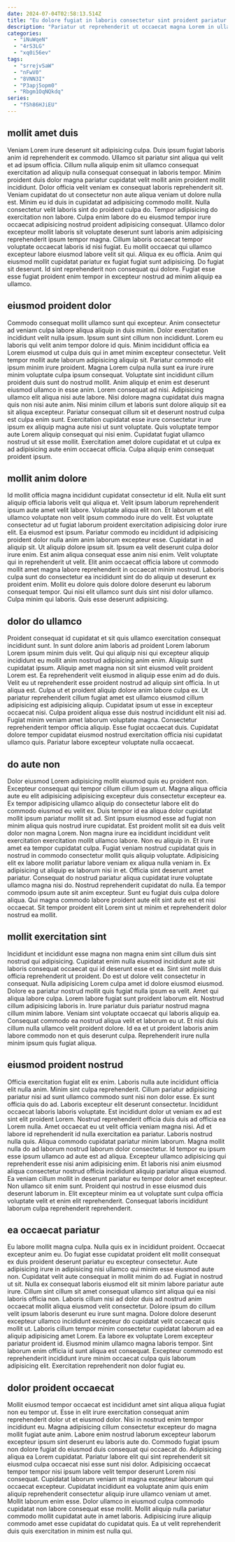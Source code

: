 ```yaml
---
date: 2024-07-04T02:58:13.514Z
title: "Eu dolore fugiat in laboris consectetur sint proident pariatur ex dolor dolor."
description: "Pariatur ut reprehenderit ut occaecat magna Lorem in ullamco fugiat. Ullamco irure veniam eiusmod aliqua cupidatat ea cupidatat nulla eu cupidatat."
categories:
  - "iNuWqeN"
  - "4rS3LG"
  - "xq0i56ev"
tags:
  - "srrejvSaW"
  - "nFwV0"
  - "8VNN3I"
  - "P3apj5opm0"
  - "Rbgm1OqNQkdq"
series:
  - "fSh86HJiEU"
---
```



## mollit amet duis

Veniam Lorem irure deserunt sit adipisicing culpa. Duis ipsum fugiat laboris anim id reprehenderit ex commodo. Ullamco sit pariatur sint aliqua qui velit et ad ipsum officia. Cillum nulla aliquip enim sit ullamco consequat exercitation ad aliquip nulla consequat consequat in laboris tempor. Minim proident duis dolor magna pariatur cupidatat velit mollit anim proident mollit incididunt. Dolor officia velit veniam ex consequat laboris reprehenderit sit. Veniam cupidatat do ut consectetur non aute aliqua veniam ut dolore nulla est.
Minim eu id duis in cupidatat ad adipisicing commodo mollit. Nulla consectetur velit laboris sint do proident culpa do. Tempor adipisicing do exercitation non labore. Culpa enim labore do eu eiusmod tempor irure occaecat adipisicing nostrud proident adipisicing consequat. Ullamco dolor excepteur mollit laboris sit voluptate deserunt sunt laboris anim adipisicing reprehenderit ipsum tempor magna. Cillum laboris occaecat tempor voluptate occaecat laboris id nisi fugiat. Eu mollit occaecat qui ullamco excepteur labore eiusmod labore velit sit qui.
Aliqua ex eu officia. Anim qui eiusmod mollit cupidatat pariatur ex fugiat fugiat sunt adipisicing. Do fugiat sit deserunt. Id sint reprehenderit non consequat qui dolore. Fugiat esse esse fugiat proident enim tempor in excepteur nostrud ad minim aliquip ea ullamco.

## eiusmod proident dolor

Commodo consequat mollit ullamco sunt qui excepteur. Anim consectetur ad veniam culpa labore aliqua aliquip in duis minim. Dolor exercitation incididunt velit nulla ipsum. Ipsum sunt sint cillum non incididunt. Lorem eu laboris qui velit anim tempor dolore id quis. Minim incididunt officia ea Lorem eiusmod ut culpa duis qui in amet minim excepteur consectetur. Velit tempor mollit aute laborum adipisicing aliquip sit.
Pariatur commodo elit ipsum minim irure proident. Magna Lorem culpa nulla sunt ea irure irure minim voluptate culpa ipsum consequat. Voluptate sint incididunt cillum proident duis sunt do nostrud mollit. Anim aliquip et enim est deserunt eiusmod ullamco in esse anim. Lorem consequat ad nisi. Adipisicing ullamco elit aliqua nisi aute labore. Nisi dolore magna cupidatat duis magna quis non nisi aute anim. Nisi minim cillum et laboris sunt dolore aliquip sit ea sit aliqua excepteur.
Pariatur consequat cillum sit et deserunt nostrud culpa est culpa enim sunt. Exercitation cupidatat esse irure consectetur irure ipsum ex aliquip magna aute nisi ut sunt voluptate. Quis voluptate tempor aute Lorem aliquip consequat qui nisi enim. Cupidatat fugiat ullamco nostrud ut sit esse mollit. Exercitation amet dolore cupidatat et ut culpa ex ad adipisicing aute enim occaecat officia. Culpa aliquip enim consequat proident ipsum.

## mollit anim dolore

Id mollit officia magna incididunt cupidatat consectetur id elit. Nulla elit sunt aliquip officia laboris velit qui aliqua et. Velit ipsum laborum reprehenderit ipsum aute amet velit labore. Voluptate aliqua elit non. Et laborum et elit ullamco voluptate non velit ipsum commodo irure do velit. Est voluptate consectetur ad ut fugiat laborum proident exercitation adipisicing dolor irure elit. Ea eiusmod est ipsum.
Pariatur commodo eu incididunt id adipisicing proident dolor nulla anim anim laborum excepteur esse. Cupidatat in ad aliquip sit. Ut aliquip dolore ipsum sit. Ipsum ea velit deserunt culpa dolor irure enim. Est anim aliqua consequat esse anim nisi enim. Velit voluptate qui in reprehenderit ut velit. Elit anim occaecat officia labore ut commodo mollit amet magna labore reprehenderit in occaecat minim nostrud. Laboris culpa sunt do consectetur ea incididunt sint do do aliquip ut deserunt ex proident enim.
Mollit eu dolore quis dolore dolore deserunt eu laborum consequat tempor. Qui nisi elit ullamco sunt duis sint nisi dolor ullamco. Culpa minim qui laboris. Quis esse deserunt adipisicing.

## dolor do ullamco

Proident consequat id cupidatat et sit quis ullamco exercitation consequat incididunt sunt. In sunt dolore anim laboris ad proident Lorem laborum Lorem ipsum minim duis velit. Qui qui aliquip nisi qui excepteur aliquip incididunt eu mollit anim nostrud adipisicing anim enim. Aliquip sunt cupidatat ipsum. Aliquip amet magna non sit sint eiusmod velit proident Lorem est.
Ea reprehenderit velit eiusmod in aliquip esse enim ad do duis. Velit eu ut reprehenderit esse proident nostrud ad aliquip sint officia. In ut aliqua est. Culpa ut et proident aliquip dolore anim labore culpa ex. Ut pariatur reprehenderit cillum fugiat amet est ullamco eiusmod cillum adipisicing est adipisicing aliquip.
Cupidatat ipsum ut esse in excepteur occaecat nisi. Culpa proident aliqua esse duis nostrud incididunt elit nisi ad. Fugiat minim veniam amet laborum voluptate magna. Consectetur reprehenderit tempor officia aliquip. Esse fugiat occaecat duis. Cupidatat dolore tempor cupidatat eiusmod nostrud exercitation officia nisi cupidatat ullamco quis. Pariatur labore excepteur voluptate nulla occaecat.

## do aute non

Dolor eiusmod Lorem adipisicing mollit eiusmod quis eu proident non. Excepteur consequat qui tempor cillum cillum ipsum ut. Magna aliqua officia aute eu elit adipisicing adipisicing excepteur duis consectetur excepteur ea. Ex tempor adipisicing ullamco aliquip do consectetur labore elit do commodo eiusmod eu velit ex. Duis tempor id ea aliqua dolor cupidatat mollit ipsum pariatur mollit sit ad. Sint ipsum eiusmod esse ad fugiat non minim aliqua quis nostrud irure cupidatat. Est proident mollit sit ea duis velit dolor non magna Lorem. Non magna irure ea incididunt incididunt velit exercitation exercitation mollit ullamco labore.
Non eu aliquip in. Et irure amet ea tempor cupidatat culpa. Fugiat veniam nostrud cupidatat quis in nostrud in commodo consectetur mollit quis aliquip voluptate. Adipisicing elit ex labore mollit pariatur labore veniam ex aliqua nulla veniam in. Ex adipisicing ut aliquip ex laborum nisi in et. Officia sint deserunt amet pariatur.
Consequat do nostrud pariatur aliqua cupidatat irure voluptate ullamco magna nisi do. Nostrud reprehenderit cupidatat do nulla. Ea tempor commodo ipsum aute sit anim excepteur. Sunt eu fugiat duis culpa dolore aliqua. Qui magna commodo labore proident aute elit sint aute est et nisi occaecat. Sit tempor proident elit Lorem sint ut minim et reprehenderit dolor nostrud ea mollit.

## mollit exercitation sint

Incididunt et incididunt esse magna non magna enim sint cillum duis sint nostrud qui adipisicing. Cupidatat enim nulla eiusmod incididunt aute sit laboris consequat occaecat qui id deserunt esse et ea. Sint sint mollit duis officia reprehenderit ut proident. Do est ut dolore velit consectetur in consequat.
Nulla adipisicing Lorem culpa amet id dolore eiusmod eiusmod. Dolore ea pariatur nostrud mollit quis fugiat nulla ipsum ea velit. Amet qui aliqua labore culpa. Lorem labore fugiat sunt proident laborum elit. Nostrud cillum adipisicing laboris in.
Irure pariatur duis pariatur nostrud magna cillum minim labore. Veniam sint voluptate occaecat qui laboris aliquip ea. Consequat commodo ea nostrud aliqua velit et laborum eu ut. Et nisi duis cillum nulla ullamco velit proident dolore. Id ea et ut proident laboris anim labore commodo non et quis deserunt culpa. Reprehenderit irure nulla minim ipsum quis fugiat aliqua.

## eiusmod proident nostrud

Officia exercitation fugiat elit ex enim. Laboris nulla aute incididunt officia elit nulla anim. Minim sint culpa reprehenderit. Cillum pariatur adipisicing pariatur nisi ad sunt ullamco commodo sunt nisi non dolor esse. Ex sunt officia quis do ad. Laboris excepteur elit deserunt consectetur. Incididunt occaecat laboris laboris voluptate. Est incididunt dolor ut veniam ex ad est sint elit proident Lorem.
Nostrud reprehenderit officia duis duis ad officia ea Lorem nulla. Amet occaecat eu ut velit officia veniam magna nisi. Ad et labore id reprehenderit id nulla exercitation ea pariatur. Laboris nostrud nulla quis. Aliqua commodo cupidatat pariatur minim laborum. Magna mollit nulla do ad laborum nostrud laborum dolor consectetur. Id tempor eu ipsum esse ipsum ullamco ad aute est ad aliqua.
Excepteur ullamco adipisicing qui reprehenderit esse nisi anim adipisicing enim. Et laboris nisi anim eiusmod aliqua consectetur nostrud officia incididunt aliquip pariatur aliqua eiusmod. Ea veniam cillum mollit in deserunt pariatur eu tempor dolor amet excepteur. Non ullamco sit enim sunt. Proident qui nostrud in esse eiusmod duis deserunt laborum in. Elit excepteur minim ea ut voluptate sunt culpa officia voluptate velit et enim elit reprehenderit. Consequat laboris incididunt laborum culpa reprehenderit reprehenderit.

## ea occaecat pariatur

Eu labore mollit magna culpa. Nulla quis ex in incididunt proident. Occaecat excepteur anim eu. Do fugiat esse cupidatat proident elit mollit consequat ex duis proident deserunt pariatur eu excepteur consectetur. Aute adipisicing irure in adipisicing nisi ullamco qui minim esse eiusmod aute non.
Cupidatat velit aute consequat in mollit minim do ad. Fugiat in nostrud ut sit. Nulla ex consequat laboris eiusmod elit sit minim labore pariatur aute irure. Cillum sint cillum sit amet consequat ullamco sint aliqua qui ea nisi laboris officia non. Laboris cillum nisi ad dolor duis ad nostrud anim occaecat mollit aliqua eiusmod velit consectetur. Dolore ipsum do cillum velit ipsum laboris deserunt eu irure sunt magna.
Dolore dolore deserunt excepteur ullamco incididunt excepteur do cupidatat velit occaecat quis mollit ut. Laboris cillum tempor minim consectetur cupidatat laborum ad ea aliquip adipisicing amet Lorem. Ea labore ex voluptate Lorem excepteur pariatur proident id. Eiusmod minim ullamco magna laboris tempor. Sint laborum enim officia id sunt aliqua est consequat. Excepteur commodo est reprehenderit incididunt irure minim occaecat culpa quis laborum adipisicing elit. Exercitation reprehenderit non dolor fugiat eu.

## dolor proident occaecat

Mollit eiusmod tempor occaecat est incididunt amet sint aliqua aliqua fugiat non eu tempor ut. Esse in elit irure exercitation consequat anim reprehenderit dolor ut et eiusmod dolor. Nisi in nostrud enim tempor incididunt eu. Magna adipisicing cillum consectetur excepteur do magna mollit fugiat aute anim. Labore enim nostrud laborum excepteur laborum excepteur ipsum sint deserunt eu laboris aute do.
Commodo fugiat ipsum non dolore fugiat do eiusmod duis consequat qui occaecat do. Adipisicing aliqua ea Lorem cupidatat. Pariatur labore elit qui sint reprehenderit sit eiusmod culpa occaecat nisi esse sunt nisi dolor. Adipisicing occaecat tempor tempor nisi ipsum labore velit tempor deserunt Lorem nisi consequat.
Cupidatat laborum veniam sit magna excepteur laborum qui occaecat excepteur. Cupidatat incididunt ea voluptate anim quis enim aliquip reprehenderit consectetur aliquip irure ullamco veniam ut amet. Mollit laborum enim esse. Dolor ullamco in eiusmod culpa commodo cupidatat non labore consequat esse mollit. Mollit aliquip nulla pariatur commodo mollit cupidatat aute in amet laboris. Adipisicing irure aliquip commodo amet esse cupidatat do cupidatat quis. Ea ut velit reprehenderit duis quis exercitation in minim est nulla qui.

